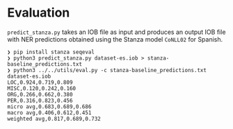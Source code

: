 # Evaluation

`predict_stanza.py` takes an IOB file as input and produces an output IOB file with NER predictions obtained using the Stanza model `CoNLL02` for Spanish.

```
❯ pip install stanza seqeval
❯ python3 predict_stanza.py dataset-es.iob > stanza-baseline_predictions.txt
❯ python3 ../../utils/eval.py -c stanza-baseline_predictions.txt dataset-es.iob
LOC,0.924,0.719,0.809
MISC,0.120,0.242,0.160
ORG,0.266,0.662,0.380
PER,0.316,0.823,0.456
micro avg,0.683,0.689,0.686
macro avg,0.406,0.612,0.451
weighted avg,0.817,0.689,0.732
```
